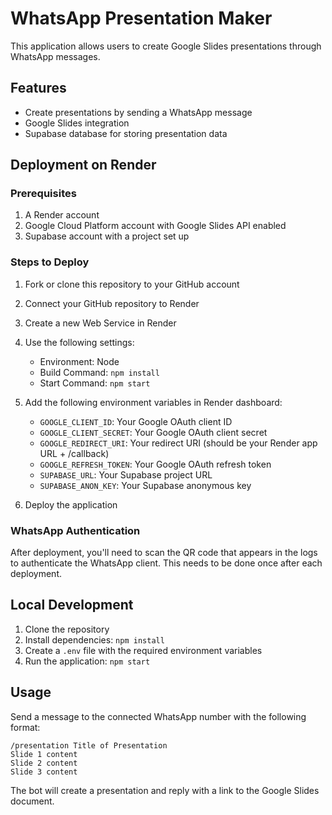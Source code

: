 # WhatsApp Presentation Maker

This application allows users to create Google Slides presentations through WhatsApp messages.

## Features

- Create presentations by sending a WhatsApp message
- Google Slides integration
- Supabase database for storing presentation data

## Deployment on Render

### Prerequisites

1. A Render account
2. Google Cloud Platform account with Google Slides API enabled
3. Supabase account with a project set up

### Steps to Deploy

1. Fork or clone this repository to your GitHub account
2. Connect your GitHub repository to Render
3. Create a new Web Service in Render
4. Use the following settings:

   - Environment: Node
   - Build Command: `npm install`
   - Start Command: `npm start`

5. Add the following environment variables in Render dashboard:

   - `GOOGLE_CLIENT_ID`: Your Google OAuth client ID
   - `GOOGLE_CLIENT_SECRET`: Your Google OAuth client secret
   - `GOOGLE_REDIRECT_URI`: Your redirect URI (should be your Render app URL + /callback)
   - `GOOGLE_REFRESH_TOKEN`: Your Google OAuth refresh token
   - `SUPABASE_URL`: Your Supabase project URL
   - `SUPABASE_ANON_KEY`: Your Supabase anonymous key

6. Deploy the application

### WhatsApp Authentication

After deployment, you'll need to scan the QR code that appears in the logs to authenticate the WhatsApp client. This needs to be done once after each deployment.

## Local Development

1. Clone the repository
2. Install dependencies: `npm install`
3. Create a `.env` file with the required environment variables
4. Run the application: `npm start`

## Usage

Send a message to the connected WhatsApp number with the following format:

```
/presentation Title of Presentation
Slide 1 content
Slide 2 content
Slide 3 content
```

The bot will create a presentation and reply with a link to the Google Slides document.
